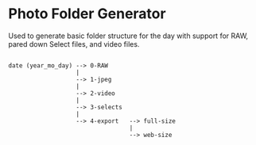 # Photo Folder Generator


Used to generate basic folder structure for the day with support for RAW, pared down Select files, and video files.

```Currently the structure is:

date (year_mo_day) --> 0-RAW
                   |
                   --> 1-jpeg
                   |
                   --> 2-video
                   |
                   --> 3-selects
                   |
                   --> 4-export   --> full-size
                                  |
                                  --> web-size
```